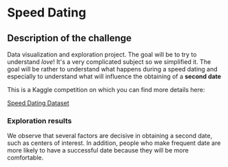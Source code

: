 # Speed Dating

## Description of the challenge

Data visualization and exploration project. The goal will be to try to understand *love*! It's a very complicated subject so we simplified it. The goal will be rather to understand what happens during a speed dating and especially to understand what will influence the obtaining of a **second date**

This is a Kaggle competition on which you can find more details here:

[Speed Dating Dataset](https://www.kaggle.com/annavictoria/speed-dating-experiment#Speed%20Dating%20Data%20Key.doc)

### Exploration results

We observe that several factors are decisive in obtaining a second date, such as centers of interest. In addition, people who make frequent date are more likely to have a successful date because they will be more comfortable.
